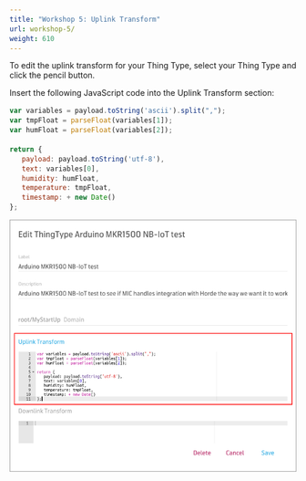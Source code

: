 ```yaml
---
title: "Workshop 5: Uplink Transform"
url: workshop-5/
weight: 610
---
```


To edit the uplink transform for your Thing Type, select your Thing Type and click the pencil button.

Insert the following JavaScript code into the Uplink Transform section:

```javascript
var variables = payload.toString('ascii').split(",");
var tmpFloat = parseFloat(variables[1]);
var humFloat = parseFloat(variables[2]);

return {
   payload: payload.toString('utf-8'),
   text: variables[0],
   humidity: humFloat,
   temperature: tmpFloat,
   timestamp: + new Date()
};
```

![Uplink Transform](/images/arduino-mkr-nb-1500-10-uplink-transform.jpg "Uplink Transform")

